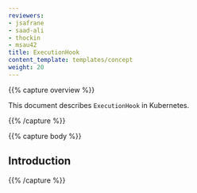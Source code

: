 ```yaml
---
reviewers:
- jsafrane
- saad-ali
- thockin
- msau42
title: ExecutionHook 
content_template: templates/concept
weight: 20
---
```


{{% capture overview %}}

This document describes `ExecutionHook` in Kubernetes.

{{% /capture %}}


{{% capture body %}}

## Introduction

{{% /capture %}}
